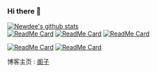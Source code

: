 ### Hi there 👋
[![Newdee's github stats](https://github-readme-stats.vercel.app/api?username=newdee&count_private=true&show_icons=true&theme=dracula)](https://dfine.tech)  
[![ReadMe Card](https://github-readme-stats.vercel.app/api/pin/?username=newdee&repo=newdee.github.io&show_owner=true&theme=dracula)](https://github.com/newdee/newdee.github.io)
[![ReadMe Card](https://github-readme-stats.vercel.app/api/pin/?username=newdee&repo=Leetcode&show_owner=true&theme=dracula)](https://github.com/newdee/Leetcode)
[![ReadMe Card](https://github-readme-stats.vercel.app/api/pin/?username=newdee&repo=git-commit-helper&show_owner=true&theme=dracula)](https://github.com/newdee/git-commit-helper)

[![ReadMe Card](https://github-readme-stats.vercel.app/api/pin/?username=newdee&repo=chinese-independent-blogs&show_owner=true&theme=dracula)](https://github.com/newdee/chinese-independent-blogs)
[![ReadMe Card](https://github-readme-stats.vercel.app/api/pin/?username=newdee&repo=BlogComments&show_owner=true&theme=dracula)](https://github.com/newdee/BlogComments)


博客主页 : [阁子](https://dfine.tech)

<!--
**newdee/newdee** is a ✨ _special_ ✨ repository because its `README.md` (this file) appears on your GitHub profile.

50DA8B  青色
46BAEB  蓝色
F8854D 粉红色
F8CE04  黄色

[![Top Langs](https://github-readme-stats.vercel.app/api/top-langs/?username=newdee&layout=compact&theme=dracula)](https://github.com/newdee/newdee)
Here are some ideas to get you started:

- 🔭 I’m currently working on ...
- 🌱 I’m currently learning ...
- 👯 I’m looking to collaborate on ...
- 🤔 I’m looking for help with ...
- 💬 Ask me about ...
- 📫 How to reach me: ...
- 😄 Pronouns: ...
- ⚡ Fun fact: ...
-->
